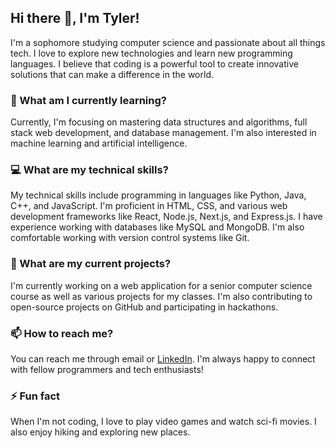 ## Hi there 👋, I'm Tyler!

I'm a sophomore studying computer science and passionate about all things tech. I love to explore new technologies and learn new programming languages. I believe that coding is a powerful tool to create innovative solutions that can make a difference in the world.

### 🌱 What am I currently learning?

Currently, I'm focusing on mastering data structures and algorithms, full stack web development, and database management. I'm also interested in machine learning and artificial intelligence.

### 💻 What are my technical skills?

My technical skills include programming in languages like Python, Java, C++, and JavaScript. I'm proficient in HTML, CSS, and various web development frameworks like React, Node.js, Next.js, and Express.js. I have experience working with databases like MySQL and MongoDB. I'm also comfortable working with version control systems like Git.

### 🔭 What are my current projects?

I'm currently working on a web application for a senior computer science course as well as various projects for my classes. I'm also contributing to open-source projects on GitHub and participating in hackathons.

### 📫 How to reach me?

You can reach me through email or [LinkedIn](www.linkedin.com/in/tylerlandtroop). I'm always happy to connect with fellow programmers and tech enthusiasts!

### ⚡ Fun fact

When I'm not coding, I love to play video games and watch sci-fi movies. I also enjoy hiking and exploring new places.


<!---
tlandtroop/tlandtroop is a ✨ special ✨ repository because its `README.md` (this file) appears on your GitHub profile.
You can click the Preview link to take a look at your changes.
--->
